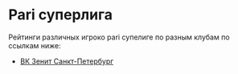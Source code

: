 <html lang=ru>
    <body>
        <h1>Pari суперлига</h1>
        <p id="вступление">Рейтинги различных игроко pari супелиге по разным клубам по ссылкам ниже:</p>
    <ul>
       <li id="ссылка-список"><a href="c:\Рома Школа\мои сайты\volley\ZenitSPB.html">ВК Зенит Санкт-Петербург</a></li>
    </ul>
    </body>
</html>
